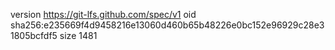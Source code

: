 version https://git-lfs.github.com/spec/v1
oid sha256:e235669f4d9458216e13060d460b65b48226e0bc152e96929c28e31805bcfdf5
size 1481
